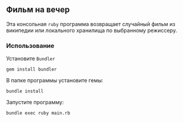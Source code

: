 ## Фильм на вечер
Эта консольная ```ruby``` программа возвращает случайный фильм из википедии или локального хранилища по выбранному режиссеру.

### Использование

Установите ```Bundler```
```
gem install bundler
```
В папке программы установите гемы:
```
bundle install
```
Запустите программу:
```
bundle exec ruby main.rb
```



